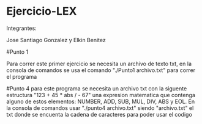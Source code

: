 # Ejercicio-LEX
Integrantes:

Jose Santiago Gonzalez y Elkin Benitez

#Punto 1

Para correr este primer ejercicio se necesita un archivo de texto txt, en la consola de comandos se usa el comando "./Punto1 archivo.txt" para correr el programa

#Punto 4
para este programa se necesita un archivo txt con la siguente estructura "123 + 45 * abs / - 67" una expresion matematica que contenga alguno de estos elementos: NUMBER, ADD, SUB, MUL, DIV, ABS y EOL. En la consola de comandos usar "./punto4 archivo.txt" siendo "archivo.txt" el txt donde se encuenta la cadena de caracteres para poder usar el codigo
